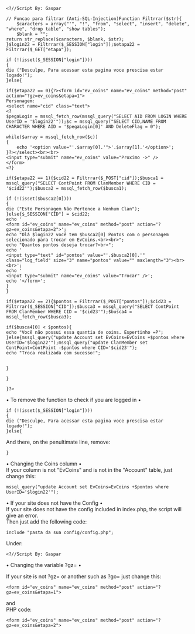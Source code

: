     <?//Script By: Gaspar

    // Funcao para filtrar (Anti-SQL-Injection)Function Filtrrar($str){
        $caracters = array("'", "!", "from", "select", "insert", "delete", "where", "drop table", "show tables");
        $blank = "";
    return str_replace($caracters, $blank, $str);
    }$login22 = Filtrrar($_SESSION["login"]);$etapa22 = Filtrrar($_GET["etapa"]);

    if (!(isset($_SESSION["login"])))
    {
    die ("Desculpe, Para acessar esta pagina voce prescisa estar logado!");
    }else{

    if($etapa22 == 0){?><form id="ev_coins" name="ev_coins" method="post" action="?gz=ev_coins&etapa=1">
    Personagem:
    <select name="cid" class="text">
    <?
    $pegaLogin = mssql_fetch_row(mssql_query("SELECT AID FROM LOGIN WHERE UserID = '$login22'"));$c = mssql_query("SELECT CID,NAME FROM CHARACTER WHERE AID = '$pegaLogin[0]' AND DeleteFlag = 0");

    while($array = mssql_fetch_row($c))
    {
        echo '<option value="'.$array[0].'">'.$array[1].'</option>';
    }?></select><br><br>
    <input type="submit" name="ev_coins" value="Proximo ->" />
    </form>
    <?}

    if($etapa22 == 1){$cid22 = Filtrrar($_POST["cid"]);$busca1 = mssql_query("SELECT ContPoint FROM ClanMember WHERE CID = '$cid22'");$busca2 = mssql_fetch_row($busca1);

    if (!(isset($busca2[0])))
    {
    die ("Este Personagem Não Pertence a Nenhum Clan");
    }else{$_SESSION["CID"] = $cid22;
    echo '
    <form id="ev_coins" name="ev_coins" method="post" action="?gz=ev_coins&etapa=2">';
    echo "Olá $login22 você tem $busca2[0] Pontos com o personagem selecionado para trocar em EvCoins.<br><br>";
    echo "Quantos pontos deseja trocar?<br>";
    echo '
    <input type="text" id="pontos" value="'.$busca2[0].'" class="log_field" size="3" name="pontos" value="" maxlength="3"><br><br>';
    echo '
    <input type="submit" name="ev_coins" value="Trocar" />';
    echo '</form>';
    }
    }

    if($etapa22 == 2){$pontos = Filtrrar($_POST["pontos"]);$cid23 = Filtrrar($_SESSION["CID"]);$busca3 = mssql_query("SELECT ContPoint FROM ClanMember WHERE CID = '$cid23'");$busca4 = mssql_fetch_row($busca3);

    if($busca4[0] < $pontos){
    echo "Você não possui essa quantia de coins. Espertinho =P";
    }else{mssql_query("update Account set EvCoins=EvCoins +$pontos where UserID='$login22'");mssql_query("update ClanMember set ContPoint=ContPoint -$pontos where CID='$cid23'");
    echo "Troca realizada com sucesso!";


    }

    }

    }?>
    
• To remove the function to check if you are logged in • <br>

    if (!(isset($_SESSION["login"])))
    {
    die ("Desculpe, Para acessar esta pagina voce prescisa estar logado!");
    }else{  

And there, on the penultimate line, remove: <br>

    }

• Changing the Coins column • <br>
If your column is not "EvCoins" and is not in the "Account" table, just change this: <br>

    mssql_query("update Account set EvCoins=EvCoins +$pontos where UserID='$login22'");  

• If your site does not have the Config • <br>
If your site does not have the config included in index.php, the script will give an error. <br>
Then just add the following code: <br>

    include "pasta da sua config/config.php";  

Under:

    <?//Script By: Gaspar

• Changing the variable ?gz= • <br>

If your site is not ?gz= or another such as ?go= just change this: <br>

    <form id="ev_coins" name="ev_coins" method="post" action="?gz=ev_coins&etapa=1">  

and <br>
PHP code: <br>

    <form id="ev_coins" name="ev_coins" method="post" action="?gz=ev_coins&etapa=2">  








